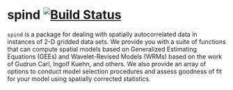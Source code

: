 # spind [![Build Status](https://travis-ci.org/levisc8/spind.svg?branch=master)](https://travis-ci.org/levisc8/spind)


`spind` is a package for dealing with spatially autocorrelated data in instances of 2-D gridded data sets. We provide you with a suite of functions that can compute spatial models based on Generalized Estimating Equations (GEEs) and Wavelet-Revised Models (WRMs) based on the work of Gudrun Carl, Ingolf Kuehn, and others. We also provide an array of options to conduct model selection procedures and assess goodness of fit for your model using spatially corrected statistics. 
